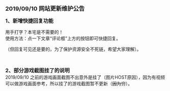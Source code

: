 <p>
	<strong><span style="font-size:18px;">2019/09/10 网站更新维护公告</span></strong> 
</p>
<p>
	<strong><span style="font-size:16px;">1、新增快捷回复功能</span></strong>
</p>
用手打字？本宅是不需要的！<br />
使用方法：点一下文章“评论框”上方的按钮即可快捷回复。<br />
<p>
	（但回复可见还是要的，为了保护资源安全不死链，希望大家理解）。
</p>
<p>
	<br />
</p>
<span style="font-size:16px;"><strong>2、部分游戏截图挂了的说明</strong></span><br />
2019/09/10 之前的游戏画面截图不出意外是挂了（图片HOST原因），因为有视频可以做游戏画面参考，所以挂了的游戏截图暂不更新（<s>因为穷</s>）。<br />
